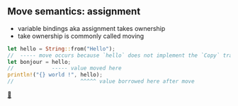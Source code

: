 ## Move semantics: assignment

* variable bindings aka assignment takes ownership
* take ownership is commonly called moving

```rust
let hello = String::from("Hello");
//  ----- move occurs because `hello` does not implement the `Copy` trait
let bonjour = hello;
//            ----- value moved here
println!("{} world !", hello);
//                     ^^^^^ value borrowed here after move
```

[📒](https://doc.rust-lang.org/1.17.0/book/ownership.html#move-semantics)